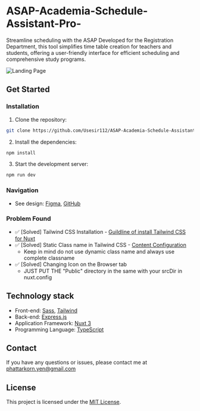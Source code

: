 # ASAP-Academia-Schedule-Assistant-Pro-
Streamline scheduling with the ASAP Developed for the Registration Department, this tool simplifies time table creation for teachers and students, offering a user-friendly interface for efficient scheduling and comprehensive study programs.

![Landing Page](https://github.com/Usesir112/ASAP-Academia-Schedule-Assistant-Pro/blob/design/%231%20Login%20Page.png)

## Get Started

### Installation

1. Clone the repository:
```bash
git clone https://github.com/Usesir112/ASAP-Academia-Schedule-Assistant-Pro.git
```

2. Install the dependencies:
```bash
npm install
```

3. Start the development server:
```bash
npm run dev
```

### Navigation
- See design: [Figma](https://www.figma.com/file/MTrPJZLj6LSwVMcNACuoEz/ASAP-Project?node-id=172%3A25&t=olayPZ0s8AP7qEc4-1), [GitHub](https://github.com/Usesir112/ASAP-Academia-Schedule-Assistant-Pro/tree/design)

### Problem Found
- ✅ [Solved] Tailwind CSS Installation - [Guildline of install Tailwind CSS for Nuxt](https://tailwindcss.com/docs/guides/nuxtjs#3)
- ✅ [Solved] Static Class name in Tailwind CSS - [Content Configuration](https://tailwindcss.com/docs/content-configuration)
  - Keep in mind do not use dynamic class name and always use complete classname
- ✅ [Solved] Changing Icon on the Browser tab
  - JUST PUT THE "Public" directory in the same with your srcDir in nuxt.config

## Technology stack
- Front-end: [Sass](https://sass-lang.com/), [Tailwind](https://tailwindcss.com/)
- Back-end: [Express.js](https://expressjs.com/)
- Application Framework: [Nuxt 3](https://nuxt.com/)
- Programming Language: [TypeScript](https://www.typescriptlang.org/)

## Contact
If you have any questions or issues, please contact me at phattarkorn.yen@gmail.com

## License
This project is licensed under the [MIT License](https://github.com/Usesir112/ASAP-Academia-Schedule-Assistant-Pro/blob/main/license).
